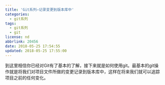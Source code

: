 ```yaml
---
title: 'Git系列—记录变更到版本库中'
categories:
  - git系列
tags:
  - git系列
  - git
license: nd
abbrlink: 20456
date: 2018-05-25 17:54:55
updated: 2018-05-25 17:55:00
---
```


到这里相信你已经对Git有了基本的了解，接下来就是如何使用git。最基本的git操作就是将我们对项目文件所做的变更记录到版本库中，这样在将来我们就可以追踪项目之前的任何变化。